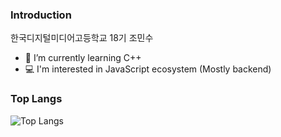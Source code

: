 

<!--
**minsoo0715/minsoo0715** is a ✨ _special_ ✨ repository because its `README.md` (this file) appears on your GitHub profile.
!-->



<!--
Here are some ideas to get you started:

- 🔭 I’m currently working on ...
- 👯 I’m looking to collaborate on ...
- 🤔 I’m looking for help with ...
- 💬 Ask me about ...
- 📫 How to reach me: ...
- 😄 Pronouns: ...
- ⚡ Fun fact: ...
-->

### Introduction
  한국디지털미디어고등학교 18기 조민수
- 🌱 I’m currently learning C++
- 💻 I'm interested in JavaScript ecosystem (Mostly backend)

### Top Langs
![Top Langs](https://github-readme-stats.vercel.app/api/top-langs/?username=minsoo0715&layout=compact&langs_count=8&theme=vue&hide=)
